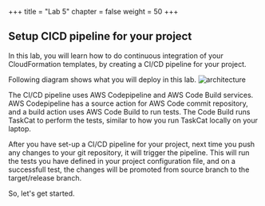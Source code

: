 +++
title = "Lab 5"
chapter = false
weight = 50
+++

## Setup CICD pipeline for your project
In this lab, you will learn how to do continuous integration of your CloudFormation templates, by creating a CI/CD pipeline for your project.

Following diagram shows what you will deploy in this lab.
![architecture](/images/cicd-pipeline-arch.png)

The CI/CD pipeline uses AWS Codepipeline and AWS Code Build services. AWS Codepipeline has a source action for AWS Code commit repository, and a build action uses AWS Code Build to run tests. The Code Build runs TaskCat to perform the tests, similar to how you run TaskCat locally on your laptop.

After you have set-up a CI/CD pipeline for your project, next time you push any changes to your git repository, it will trigger the pipeline. This will run the tests you have defined in your project configuration file, and on a successfull test, the changes will be promoted from source branch to the target/release branch.

So, let's get started.
